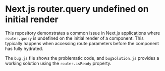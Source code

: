 # Next.js router.query undefined on initial render

This repository demonstrates a common issue in Next.js applications where `router.query` is undefined on the initial render of a component.  This typically happens when accessing route parameters before the component has fully hydrated.

The `bug.js` file shows the problematic code, and `bugSolution.js` provides a working solution using the `router.isReady` property.
